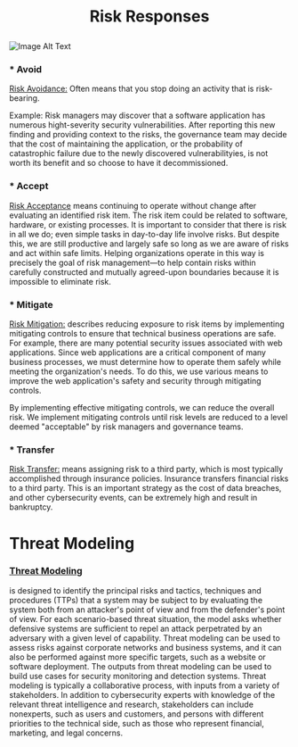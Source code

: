 # <p style="text-align:center"> Risk Responses </p>

<img src="./images/unit_1.jpg" alt="Image Alt Text">

### * Avoid
<ins> Risk Avoidance:</ins> Often means that you stop doing an activity that is risk-bearing.

Example: Risk managers may discover that a software application has numerous hight-severity security vulnerabilities. After reporting this new finding and providing context to the risks, the governance team may decide that the cost of maintaining the application, or the probability of catastrophic failure due to the newly discovered vulnerabilityies, is not worth its benefit and so choose to have it decommissioned.

### * Accept
<ins>Risk Acceptance</ins>
means continuing to operate without change after evaluating an identified risk item. The risk item could be related to software, hardware, or existing processes. It is important to consider that there is risk in all we do; even simple tasks in day-to-day life involve risks. But despite this, we are still productive and largely safe so long as we are aware of risks and act within safe limits. Helping organizations operate in this way is precisely the goal of risk management—to help contain risks within carefully constructed and mutually agreed-upon boundaries because it is impossible to eliminate risk.

### * Mitigate
<ins> Risk Mitigation:</ins>
describes reducing exposure to risk items by implementing mitigating controls to ensure that technical business operations are safe. For example, there are many potential security issues associated with web applications. Since web applications are a critical component of many business processes, we must determine how to operate them safely while meeting the organization's needs. To do this, we use various means to improve the web application's safety and security through mitigating controls.

By implementing effective mitigating controls, we can reduce the overall risk. We implement mitigating controls until risk levels are reduced to a level deemed "acceptable" by risk managers and governance teams.

### * Transfer
<ins>Risk Transfer:</ins> means assigning risk to a third party, which is most typically accomplished through insurance policies. Insurance transfers financial risks to a third party. This is an important strategy as the cost of data breaches, and other cybersecurity events, can be extremely high and result in bankruptcy.

# Threat Modeling

### <ins> Threat Modeling </ins>

 is designed to identify the principal risks and tactics, techniques and procedures (TTPs) that a system may be subject to by evaluating the system both from an attacker's point of view and from the defender's point of view. For each scenario-based threat situation, the model asks whether defensive systems are sufficient to repel an attack perpetrated by an adversary with a given level of capability. Threat modeling can be used to assess risks against corporate networks and business systems, and it can also be performed against more specific targets, such as a website or software deployment. The outputs from threat modeling can be used to build use cases for security monitoring and detection systems. Threat modeling is typically a collaborative process, with inputs from a variety of stakeholders. In addition to cybersecurity experts with knowledge of the relevant threat intelligence and research, stakeholders can include nonexperts, such as users and customers, and persons with different priorities to the technical side, such as those who represent financial, marketing, and legal concerns.
